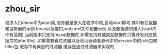 # zhou_sir
程序入口demo中为start类,服务器是嵌入在程序中的,启动start即可
其中有拦截器和监听器的示例.bean以及接口,web.xml文件配置示例,以及数据源的接入(start内中有范例)
当前版本只支持mysql数据库,如需支持其他类型数据库只需开发对应数据库的jdbc即可.
如果需要看过滤器以及验证器请看源码中的service中的rule包和filter包
缓存中有典型的过滤器
缓存是通过过滤器来实现的
